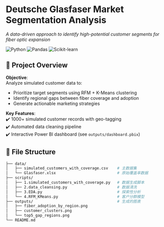 # Deutsche Glasfaser Market Segmentation Analysis  

<!-- 项目概述：用简短有力的语言说明核心目标 -->
*A data-driven approach to identify high-potential customer segments for fiber optic expansion*  

![Python](https://img.shields.io/badge/Python-3.8%2B-blue)
![Pandas](https://img.shields.io/badge/Pandas-1.3+-orange)
![Scikit-learn](https://img.shields.io/badge/Scikit--learn-1.0+-green)
<!-- 技术徽章增加专业感 -->

## 📌 Project Overview  
**Objective**:  
Analyze simulated customer data to:  
- Prioritize target segments using RFM + K-Means clustering  
- Identify regional gaps between fiber coverage and adoption  
- Generate actionable marketing strategies  

**Key Features**:  
✔️ 1000+ simulated customer records with geo-tagging  
✔️ Automated data cleaning pipeline  
✔️ Interactive Power BI dashboard (see `outputs/dashboard.pbix`)  

## 📂 File Structure  
```bash
├── data/
│   ├── simulated_customers_with_coverage.csv    # 主数据集
│   └── Glasfaser.xlsx                           # 原始覆盖率数据
├── scripts/
│   ├── 1.simulated_customers_with_coverage.py   # 数据生成脚本
│   ├── 2.data_cleansing.py                      # 数据清洗
│   ├── 3.EDA.py                                 # 探索性分析
│   └── 4.RFM_KMeans.py                          # 客户分群模型
├── outputs/                                     # 生成的图表
│   ├── fiber_adoption_by_region.png          
│   ├── customer_clusters.png                 
│   └── top5_gap_regions.png                  
└── README.md

